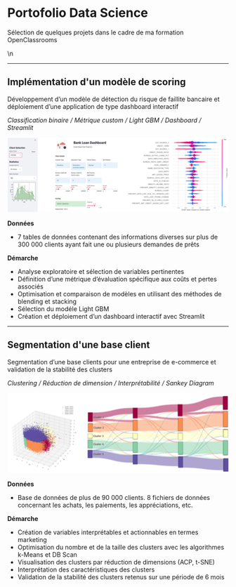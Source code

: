 # Portofolio Data Science

Sélection de quelques projets dans le cadre de ma formation OpenClassrooms

\n

---------
  

## Implémentation d'un modèle de scoring

Développement d’un modèle de détection du risque de faillite bancaire et déploiement d’une application de type dashboard interactif

*Classification binaire / Métrique custom / Light GBM / Dashboard / Streamlit*

![Dashboard](/assets/bank-loan-pic.png)

**Données** 
- 7 tables de données contenant des informations diverses sur plus de 300 000 clients ayant fait une ou plusieurs demandes de prêts  

**Démarche**
- Analyse exploratoire et sélection de variables pertinentes
- Définition d’une métrique d’évaluation spécifique aux coûts et pertes associés
- Optimisation et comparaison de modèles en utilisant des méthodes de blending et stacking
- Sélection du modéle Light GBM 
- Création et déploiement d’un dashboard interactif avec Streamlit

  

---------


  
## Segmentation d'une base client

Segmentation d’une base clients pour une entreprise de e-commerce et validation de la stabilité des clusters

*Clustering / Réduction de dimension / Interprétabilité / Sankey Diagram*

![clustering](/assets/clustering.png)

**Données**
- Base de données de plus de 90 000 clients. 8 fichiers de données concernant les achats, les paiements, les appréciations, etc.

**Démarche**
- Création de variables interprétables et actionnables en termes marketing
- Optimisation du nombre et de la taille des clusters avec les algorithmes k-Means et DB Scan
- Visualisation des clusters par réduction de dimensions (ACP, t-SNE)
- Interprétation des caractéristiques des clusters 
- Validation de la stabilité des clusters retenus sur une période de 6 mois









